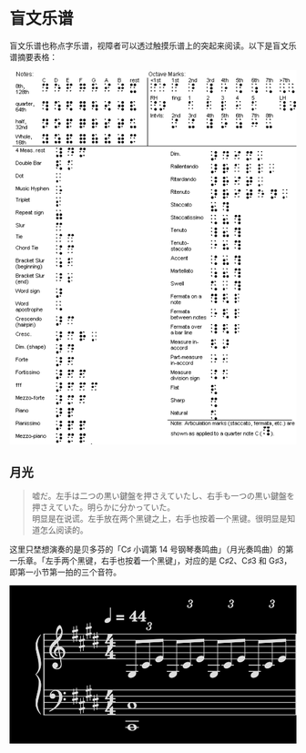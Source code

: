 # 盲文乐谱

盲文乐谱也称点字乐谱，视障者可以透过触摸乐谱上的突起来阅读。以下是盲文乐谱摘要表格：

![Braillemusicsummary](../images/Braillemusicsummary.gif)

## 月光

> 嘘だ。左手は二つの黒い鍵盤を押さえていたし、右手も一つの黒い鍵盤を押さえていた。明らかに分かっていた。  
> 明显是在说谎。左手放在两个黑键之上，右手也按着一个黑键。很明显是知道怎么阅读的。

这里只埜想演奏的是贝多芬的「C♯ 小调第 14 号钢琴奏鸣曲」（月光奏鸣曲）的第一乐章。「左手两个黑键，右手也按着一个黑键」，对应的是 C♯2、C♯3 和 G♯3，即第一小节第一拍的三个音符。

![moonlight](../images/moonlight.png)
